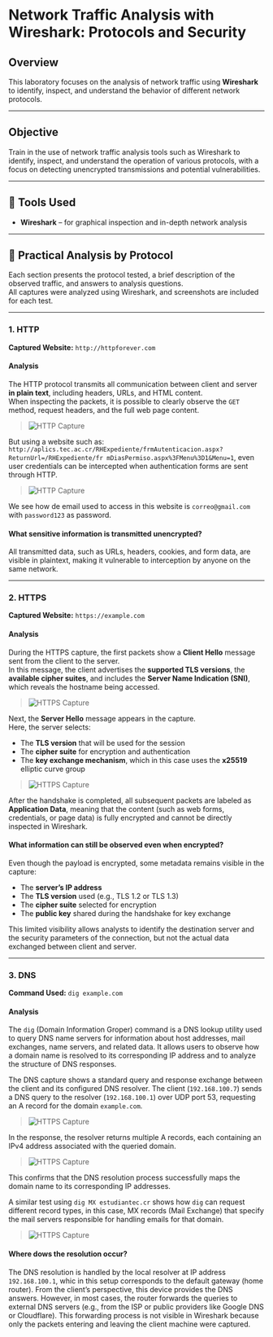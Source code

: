 # Network Traffic Analysis with Wireshark: Protocols and Security

## Overview

This laboratory focuses on the analysis of network traffic using **Wireshark** to identify, inspect, and understand the behavior of different network protocols.

---

## Objective

Train in the use of network traffic analysis tools such as Wireshark to identify, inspect, and understand the operation of various protocols, with a focus on detecting unencrypted transmissions and potential vulnerabilities.

---

## 🧰 Tools Used

- **Wireshark** – for graphical inspection and in-depth network analysis

---

## 🧩 Practical Analysis by Protocol

Each section presents the protocol tested, a brief description of the observed traffic, and answers to analysis questions.  
All captures were analyzed using Wireshark, and screenshots are included for each test.

---

### 1. HTTP

**Captured Website:** `http://httpforever.com`

#### Analysis

The HTTP protocol transmits all communication between client and server **in plain text**, including headers, URLs, and HTML content.  
When inspecting the packets, it is possible to clearly observe the `GET` method, request headers, and the full web page content.

> ![HTTP Capture](./images/http_image.png)

But using a website such as: `http://aplics.tec.ac.cr/RHExpediente/frmAutenticacion.aspx?ReturnUrl=/RHExpediente/fr
mDiasPermiso.aspx%3FMenu%3D1&Menu=1`, even user credentials can be intercepted when authentication forms are sent through HTTP.

> ![HTTP Capture](./images/http_password_image.png)

We see how de email used to access in this website is `correo@gmail.com` with `password123` as password.

#### What sensitive information is transmitted unencrypted?

All transmitted data, such as URLs, headers, cookies, and form data, are visible in plaintext, making it vulnerable to interception by anyone on the same network.

---

### 2. HTTPS

**Captured Website:** `https://example.com`

#### Analysis

During the HTTPS capture, the first packets show a **Client Hello** message sent from the client to the server.  
In this message, the client advertises the **supported TLS versions**, the **available cipher suites**, and includes the **Server Name Indication (SNI)**, which reveals the hostname being accessed.

> ![HTTPS Capture](./images/https_image_1.png)

Next, the **Server Hello** message appears in the capture.  
Here, the server selects:

- The **TLS version** that will be used for the session
- The **cipher suite** for encryption and authentication
- The **key exchange mechanism**, which in this case uses the **x25519** elliptic curve group

> ![HTTPS Capture](./images/https_image_2.png)

After the handshake is completed, all subsequent packets are labeled as **Application Data**, meaning that the content (such as web forms, credentials, or page data) is fully encrypted and cannot be directly inspected in Wireshark.

#### What information can still be observed even when encrypted?

Even though the payload is encrypted, some metadata remains visible in the capture:

- The **server’s IP address**
- The **TLS version** used (e.g., TLS 1.2 or TLS 1.3)
- The **cipher suite** selected for encryption
- The **public key** shared during the handshake for key exchange

This limited visibility allows analysts to identify the destination server and the security parameters of the connection, but not the actual data exchanged between client and server.

---

### 3. DNS

**Command Used:** `dig example.com`

#### Analysis

The `dig` (Domain Information Groper) command is a DNS lookup utility used to query DNS name servers for information about host addresses, mail exchanges, name servers, and related data. It allows users to observe how a domain name is resolved to its corresponding IP address and to analyze the structure of DNS responses.

The DNS capture shows a standard query and response exchange between the client and its configured DNS resolver. The client (`192.168.100.7`) sends a DNS query to the resolver (`192.168.100.1`) over UDP port 53, requesting an A record for the domain `example.com`.

> ![HTTPS Capture](./images/dns_image_1.png)

In the response, the resolver returns multiple A records, each containing an IPv4 address associated with the queried domain.

> ![HTTPS Capture](./images/dns_image_2.png)

This confirms that the DNS resolution process successfully maps the domain name to its corresponding IP addresses.

A similar test using `dig MX estudiantec.cr` shows how `dig` can request different record types, in this case, MX records (Mail Exchange) that specify the mail servers responsible for handling emails for that domain.

> ![HTTPS Capture](./images/dns_image_3.png)

#### Where dows the resolution occur?

The DNS resolution is handled by the local resolver at IP address `192.168.100.1`, whic in this setup corresponds to the default gateway (home router). From the client’s perspective, this device provides the DNS answers.
However, in most cases, the router forwards the queries to external DNS servers (e.g., from the ISP or public providers like Google DNS or Cloudflare).
This forwarding process is not visible in Wireshark because only the packets entering and leaving the client machine were captured.
